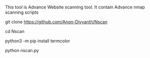 This tool is Advance Website scanning tool.
It contain Advance nmap scanning scripts

git clone https://github.com/Anon-Divyanth/Nscan

cd Nscan

python3 -m pip install termcolor 

python nscan.py
